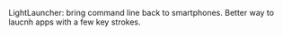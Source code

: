 LightLauncher: bring command line back to smartphones. Better way to laucnh apps with a few key strokes.

